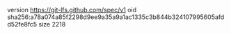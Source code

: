 version https://git-lfs.github.com/spec/v1
oid sha256:a78a074a85f2298d9ee9a35a9a1ac1335c3b844b324107995605afdd52fe8fc5
size 2218
